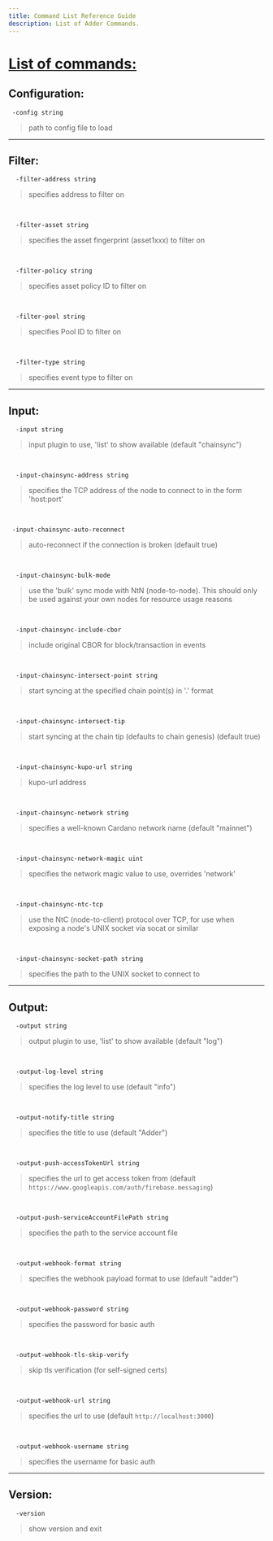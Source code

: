 ```yaml
---
title: Command List Reference Guide
description: List of Adder Commands.
---
```


# <ins>List of commands:</ins>

## Configuration:


```
 -config string
```
 
> path to config file to load

***

## Filter:

```
  -filter-address string
```
  
> specifies address to filter on
<br />


```
  -filter-asset string
```
  
> specifies the asset fingerprint (asset1xxx) to filter on
<br />

```
  -filter-policy string
```
  
> specifies asset policy ID to filter on
<br />

```
  -filter-pool string
```
  
> specifies Pool ID to filter on
<br />

```
  -filter-type string
```
  
> specifies event type to filter on
        
***

## Input:

```
  -input string
```
  
> input plugin to use, 'list' to show available (default "chainsync")
<br />

```
  -input-chainsync-address string
```
  
> specifies the TCP address of the node to connect to in the form 'host:port'
<br />

 ```
  -input-chainsync-auto-reconnect
```
  
> auto-reconnect if the connection is broken (default true)
<br />

```
  -input-chainsync-bulk-mode
```
  
> use the 'bulk' sync mode with NtN (node-to-node). This should only be used against your own nodes for resource usage reasons
<br />

```
  -input-chainsync-include-cbor
```
  
> include original CBOR for block/transaction in events
<br />

```
  -input-chainsync-intersect-point string
```
  
> start syncing at the specified chain point(s) in '<slot>.<hash>' format
<br />

```
  -input-chainsync-intersect-tip
```
  
> start syncing at the chain tip (defaults to chain genesis) (default true)
<br />

```
  -input-chainsync-kupo-url string
```
  
> kupo-url address
<br />

```
  -input-chainsync-network string
```
  
> specifies a well-known Cardano network name (default "mainnet")
<br />

```
  -input-chainsync-network-magic uint
```
  
> specifies the network magic value to use, overrides 'network'
<br />

```
  -input-chainsync-ntc-tcp
```
  
> use the NtC (node-to-client) protocol over TCP, for use when exposing a node's UNIX socket via socat or similar
<br />

```
  -input-chainsync-socket-path string
```
  
> specifies the path to the UNIX socket to connect to

***

## Output:

```
  -output string
```
  
> output plugin to use, 'list' to show available (default "log")
<br />

```
  -output-log-level string
```
  
> specifies the log level to use (default "info")
<br />

```
  -output-notify-title string
```
  
> specifies the title to use (default "Adder")
<br />

```
  -output-push-accessTokenUrl string
```
  
> specifies the url to get access token from (default `https://www.googleapis.com/auth/firebase.messaging`)
<br />

```
  -output-push-serviceAccountFilePath string
```
  
> specifies the path to the service account file
<br />

```
  -output-webhook-format string
```
  
> specifies the webhook payload format to use (default "adder")
<br />

```
  -output-webhook-password string
```
  
> specifies the password for basic auth
<br />

```
  -output-webhook-tls-skip-verify
```
  
> skip tls verification (for self-signed certs)
<br />

```
  -output-webhook-url string
```
  
> specifies the url to use (default `http://localhost:3000`)
<br />

```
  -output-webhook-username string
```
  
> specifies the username for basic auth

***

## Version:

```
  -version
```
  
> show version and exit


